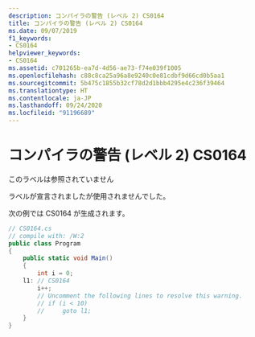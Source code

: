 ```yaml
---
description: コンパイラの警告 (レベル 2) CS0164
title: コンパイラの警告 (レベル 2) CS0164
ms.date: 09/07/2019
f1_keywords:
- CS0164
helpviewer_keywords:
- CS0164
ms.assetid: c701265b-ea7d-4d56-ae73-f74e039f1005
ms.openlocfilehash: c88c8ca25a96a8e9240c0e81cdbf9d66cd0b5aa1
ms.sourcegitcommit: 5b475c1855b32cf78d2d1bbb4295e4c236f39464
ms.translationtype: HT
ms.contentlocale: ja-JP
ms.lasthandoff: 09/24/2020
ms.locfileid: "91196689"
---
```

# <a name="compiler-warning-level-2-cs0164"></a>コンパイラの警告 (レベル 2) CS0164

このラベルは参照されていません

 ラベルが宣言されましたが使用されませんでした。

 次の例では CS0164 が生成されます。

```csharp
// CS0164.cs
// compile with: /W:2
public class Program
{
    public static void Main()
    {
        int i = 0;
    l1: // CS0164
        i++;
        // Uncomment the following lines to resolve this warning.
        // if (i < 10)
        //     goto l1;
    }
}
```
